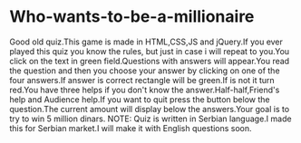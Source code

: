 # Who-wants-to-be-a-millionaire
Good old quiz.This game is made in HTML,CSS,JS and jQuery.If you ever played this quiz you know the rules, but just in case i will repeat to you.You click on the text in green field.Questions with answers will appear.You read the question and then you choose your answer by clicking on one of the four answers.If answer is correct rectangle will be green.If is not it turn red.You have three helps if you don't know the answer.Half-half,Friend's help and Audience help.If you want to quit press the button below the question.The current amount will display below the answers.Your goal is to try to win 5 million dinars. NOTE: Quiz is written in Serbian language.I made this for Serbian market.I will make it with English questions soon.
